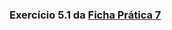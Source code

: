 ### Exercício 5.1 da [Ficha Prática 7](https://github.com/uminho-mei-engseg-21-22/Grupo11/blob/main/Praticas/Pratica7.md)

